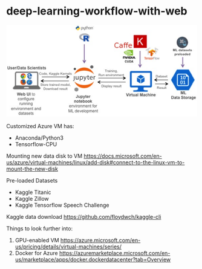 # deep-learning-workflow-with-web
![alt text](https://github.com/amarisch/deep-learning-workflow-with-web/blob/master/images/azure-deep-learning-project-framework.jpg)




Customized Azure VM has:
- Anaconda/Python3
- Tensorflow-CPU


Mounting new data disk to VM
https://docs.microsoft.com/en-us/azure/virtual-machines/linux/add-disk#connect-to-the-linux-vm-to-mount-the-new-disk

Pre-loaded Datasets
- Kaggle Titanic
- Kaggle Zillow
- Kaggle Tensorflow Speech Challenge

Kaggle data download
https://github.com/floydwch/kaggle-cli


Things to look further into:
1. GPU-enabled VM
https://azure.microsoft.com/en-us/pricing/details/virtual-machines/series/
2. Docker for Azure
https://azuremarketplace.microsoft.com/en-us/marketplace/apps/docker.dockerdatacenter?tab=Overview
